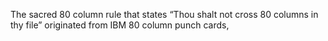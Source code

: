 

The sacred 80 column rule that states “Thou shalt not cross 80 columns in thy file” originated from IBM 80 column punch cards,
